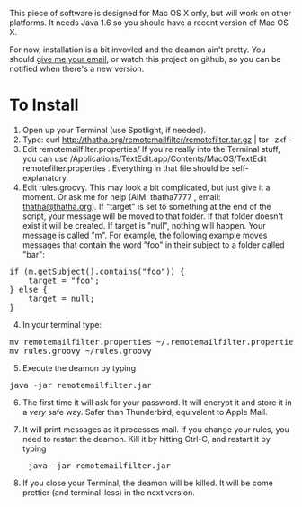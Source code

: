This piece of software is designed for Mac OS X only, but will work on other platforms.
It needs Java 1.6 so you should have a recent version of Mac OS X.


For now, installation is a bit invovled and the deamon ain't pretty. You should [give me your email]("http://spreadsheets.google.com/viewform?formkey=dGg5VXYwT0IxWWctdUJfenNpdkV6WlE6MQ), or watch this project on github, so you can be notified when there's a new version.

To Install
===========

1. Open up your Terminal (use Spotlight, if needed).
2. Type: curl http://thatha.org/remotemailfilter/remotefilter.tar.gz | tar -zxf -
3. Edit remotemailfilter.properties/ If you're really into the Terminal stuff, you can use
/Applications/TextEdit.app/Contents/MacOS/TextEdit remotefilter.properties . Everything in that file should be self-explanatory.
3. Edit rules.groovy. This may look a bit complicated, but just give it a moment. Or ask me for help (AIM: thatha7777 , email: thatha@thatha.org). If "target" is set to something at the end of the script, your message will be moved to that folder. If that folder doesn't exist it will be created. If target is "null", nothing will happen. Your message is called "m". For example, the following example moves messages that contain the word "foo" in their subject to a folder called "bar":
<pre>
if (m.getSubject().contains("foo")) {
	target = "foo";
} else {
	target = null;
}
</pre>

4. In your terminal type:
<pre>
mv remotemailfilter.properties ~/.remotemailfilter.properties
mv rules.groovy ~/rules.groovy
</pre>

5. Execute the deamon by typing
<pre>
java -jar remotemailfilter.jar
</pre>

6. The first time it will ask for your password. It will encrypt it and store it in a _very_ safe way. Safer than Thunderbird, equivalent to Apple Mail.

7. It will print messages as it processes mail. If you change your rules, you need to restart the deamon. Kill it by hitting Ctrl-C, and restart it by typing 
<pre>
	java -jar remotemailfilter.jar
</pre>

8. If you close your Terminal, the deamon will be killed. It will be come prettier (and terminal-less) in the next version.
